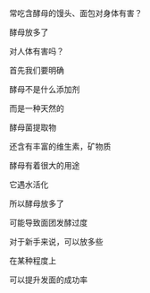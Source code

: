常吃含酵母的馒头、面包对身体有害？



酵母放多了

对人体有害吗？

首先我们要明确

酵母不是什么添加剂

而是一种天然的

酵母菌提取物

还含有丰富的维生素，矿物质

酵母有着很大的用途

它遇水活化

所以酵母放多了

可能导致面团发酵过度

对于新手来说，可以放多些

在某种程度上

可以提升发面的成功率
